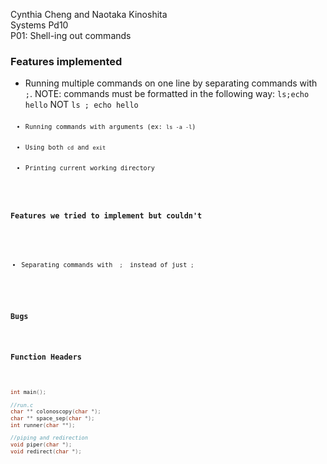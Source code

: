 Cynthia Cheng and Naotaka Kinoshita<br>
Systems Pd10<br>
P01: Shell-ing out commands

<h3>Features implemented</h3>
    <ul>
    <li>Running multiple commands on one line by separating commands with <code>;</code>. NOTE: commands must be formatted in the following way: <code>ls;echo hello</code> NOT <code>ls ; echo hello<code> </li>
        <li>Running commands with arguments (ex: <code>ls -a -l</code>)</li>
        <li>Using both <code>cd</code> and <code>exit</code></li>
        <li>Printing current working directory</li>
    </ul>
<h3>Features we tried to implement but couldn't</h3>
    <ul>
        <li>Separating commands with <code> ; </code> instead of just <code>;</code></li>
    </ul>

<h3>Bugs</h3>

<h3>Function Headers</h3>

```C
int main();

//run.c
char ** colonoscopy(char *);
char ** space_sep(char *);
int runner(char **);

//piping and redirection
void piper(char *);
void redirect(char *);
```
